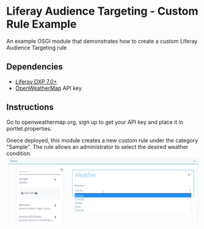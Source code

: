 # Liferay Audience Targeting - Custom Rule Example

An example OSGI module that demonstrates how to create a custom Liferay Audience Targeting rule 

## Dependencies

- [Liferay DXP 7.0+](http://www.liferay.com)
- [OpenWeatherMap](https://openweathermap.org) API key

## Instructions

Go to openweathermap.org, sign up to get your API key and place it in portlet.properties.

Onece deployed, this module creates a new custom rule under the category "Sample". The rule allows an administrator to select the desired weather condition.
![Alt text](img/custom_rule.png?raw=true "Liferay Audience Targeting Custom Rule")

